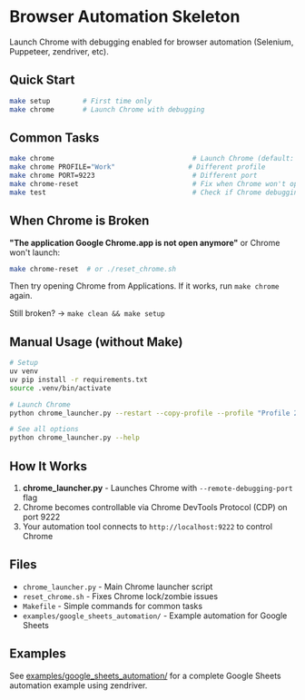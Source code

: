 # Browser Automation Skeleton

Launch Chrome with debugging enabled for browser automation (Selenium, Puppeteer, zendriver, etc).

## Quick Start

```bash
make setup        # First time only
make chrome       # Launch Chrome with debugging
```

## Common Tasks

```bash
make chrome                                  # Launch Chrome (default: Profile 2, port 9222)
make chrome PROFILE="Work"                  # Different profile
make chrome PORT=9223                        # Different port
make chrome-reset                            # Fix when Chrome won't open
make test                                    # Check if Chrome debugging is running
```

## When Chrome is Broken

**"The application Google Chrome.app is not open anymore"** or Chrome won't launch:

```bash
make chrome-reset  # or ./reset_chrome.sh
```

Then try opening Chrome from Applications. If it works, run `make chrome` again.

Still broken? → `make clean && make setup`

## Manual Usage (without Make)

```bash
# Setup
uv venv
uv pip install -r requirements.txt
source .venv/bin/activate

# Launch Chrome
python chrome_launcher.py --restart --copy-profile --profile "Profile 2"

# See all options
python chrome_launcher.py --help
```

## How It Works

1. **chrome_launcher.py** - Launches Chrome with `--remote-debugging-port` flag
2. Chrome becomes controllable via Chrome DevTools Protocol (CDP) on port 9222
3. Your automation tool connects to `http://localhost:9222` to control Chrome

## Files

- `chrome_launcher.py` - Main Chrome launcher script
- `reset_chrome.sh` - Fixes Chrome lock/zombie issues  
- `Makefile` - Simple commands for common tasks
- `examples/google_sheets_automation/` - Example automation for Google Sheets

## Examples

See [examples/google_sheets_automation/](examples/google_sheets_automation/) for a complete Google Sheets automation example using zendriver.